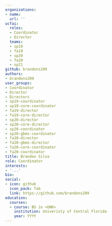 ```yaml
---
organizations:
- name:
  url: ''
ucfai:
  roles:
  - Coordinator
  - Director
  teams:
  - sp19
  - fa19
  - sp20
  - fa20
  - sp21
github: brandons209
authors:
- brandons209
user_groups:
- Coordinator
- Director
- Directors
- sp19-coordinator
- sp19-core-coordinator
- fa19-director
- fa19-core-director
- sp20-director
- sp20-core-director
- sp20-coordinator
- sp20-gbms-coordinator
- fa20-director
- fa20-gbms-director
- fa20-core-coordinator
- fa20-coordinator
title: Brandon Silva
role: Coordinator
interests:
- '...'
bio:
social:
- icon: github
  icon_pack: fab
  link: https://github.com/brandons209
education:
  courses:
  - course: BS in <UNK>
    institution: Univeristy of Central Florida
    year: YYYY
---
```

